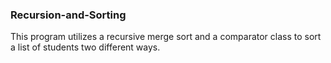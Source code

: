 ### Recursion-and-Sorting

This program utilizes a recursive merge sort and a comparator class to sort a list of students two different ways.
